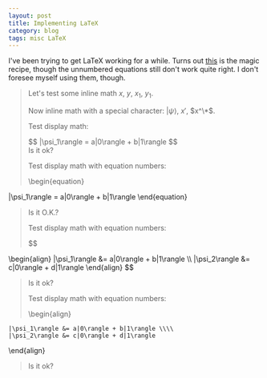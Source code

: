 ```yaml
---
layout: post
title: Implementing LaTeX
category: blog
tags: misc LaTeX
---
```


I've been trying to get LaTeX working for a while. Turns out [this](http://haixing-hu.github.io/programming/2013/09/20/how-to-use-mathjax-in-jekyll-generated-github-pages/) is the magic recipe, though the unnumbered equations still don't work quite right. I don't foresee myself using them, though.

> Let's test some inline math $x$, $y$, $x_1$, $y_1$.
> 
> Now inline math with a special character: <span>$|\psi\rangle$, $x'$, $x^\*$</span>.
> 
> Test display math:
> <div>$$ |\psi_1\rangle = a|0\rangle + b|1\rangle $$</div>
> Is it ok?
> 
> Test display math with equation numbers:
> <div>\begin{equation}
   |\psi_1\rangle = a|0\rangle + b|1\rangle
\end{equation}</div>
> Is it O.K.?
> 
> Test display math with equation numbers:
> <div>$$
  \begin{align}
    |\psi_1\rangle &= a|0\rangle + b|1\rangle \\\\
    |\psi_2\rangle &= c|0\rangle + d|1\rangle
  \end{align}
$$</div>
> Is it ok?
> 
> Test display math with equation numbers:
> <div>\begin{align}
    |\psi_1\rangle &= a|0\rangle + b|1\rangle \\\\
    |\psi_2\rangle &= c|0\rangle + d|1\rangle
\end{align}</div>
> Is it ok?
